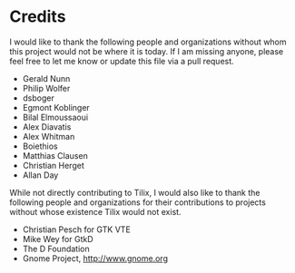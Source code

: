 Credits
=======

I would like to thank the following people and organizations without
whom this project would not be where it is today. If I am missing anyone,
please feel free to let me know or update this file via a pull request.

* Gerald Nunn
* Philip Wolfer
* dsboger
* Egmont Koblinger
* Bilal Elmoussaoui
* Alex Diavatis
* Alex Whitman
* Boiethios
* Matthias Clausen
* Christian Herget
* Allan Day

While not directly contributing to Tilix, I would also like to thank the following
people and organizations for their contributions to projects without whose existence
Tilix would not exist.

* Christian Pesch for GTK VTE
* Mike Wey for GtkD
* The D Foundation
* Gnome Project, http://www.gnome.org
